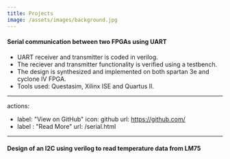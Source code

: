 ```yaml
---
title: Projects
image: /assets/images/background.jpg
---
```


#### Serial communication between two FPGAs using UART
* UART receiver and transmitter is coded in verilog.
* The reciever and transmitter functionality is verified using a testbench.
* The design is synthesized and implemented on both spartan 3e and cyclone IV FPGA.
* Tools used: Questasim, Xilinx ISE and Quartus II.

---
actions:
  - label: "View on GitHub"
    icon: github
    url: https://github.com/
  - label : "Read More"
    url: /serial.html
---

#### Design of an I2C using verilog to read temperature data from LM75



